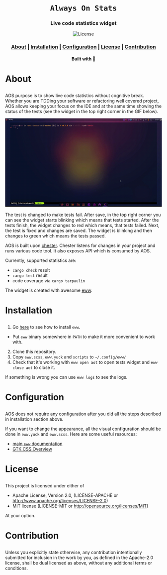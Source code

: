 <div align="center">

  <h1><code>Always On Stats</code></h1>

  <h3>
    <strong>Live code statistics widget</strong>
  </h3>

  <p>
    <img src="https://img.shields.io/crates/l/je?style=for-the-badge" alt="License"/>
  </p>

  <h3>
    <a href="#about">About</a>
    <span> | </span>
    <a href="#installation">Installation</a>
    <span> | </span>
    <a href="#configuration">Configuration</a>
    <span> | </span>
    <a href="#license">License</a>
    <span> | </span>
    <a href="#contribution">Contribution</a>
  </h3>

<sub><h4>Built with 🦀</h4></sub>

</div>

# <p id="about">About</p>

AOS purpose is to show live code statistics without cognitive break. Whether you
are TDDing your software or refactoring well covered project, AOS allows keeping
your focus on the IDE and at the same time showing the status of the tests (see
the widget in the top right corner in the GIF below).

![AOT](res/aot.gif)

The test is changed to make tests fail. After save, in the top right corner you
can see the widget starts blinking which means that tests started. After the
tests finish, the widget changes to red which means, that tests failed. Next,
the test is fixed and changes are saved. The widget is blinking and then changes
to green which means the tests passed.

AOS is built upon [chester](https://github.com/devzbysiu/chester). Chester
listens for changes in your project and runs various code tool. It also exposes
API which is consumed by AOS.

Currently, supported statistics are:

- `cargo check` result
- `cargo test` result
- code coverage via `cargo tarpaulin`

The widget is created with awesome [eww](https://github.com/elkowar/eww).

# <p id="installation">Installation</p>

1. Go [here](https://elkowar.github.io/eww/) to see how to install `eww`.

- Put `eww` binary somewhere in `PATH` to make it more convenient to work with.

2. Clone this repository.
3. Copy `eww.scss`, `eww.yuck` and `scripts` to `~/.config/eww/`
4. Check that it's working with `eww open aot` to open tests widget and
   `eww close aot` to close it.

If something is wrong you can use `eww logs` to see the logs.

# <p id="configuration">Configuration</p>

AOS does not require any configuration after you did all the steps described in
installation section above.

If you want to change the appearance, all the visual configuration should be
done in `eww.yuck` and `eww.scss`. Here are some useful resources:

- [main `eww` documentation](https://elkowar.github.io/eww/)
- [GTK CSS Overview](https://docs.gtk.org/gtk3/css-overview.html)

# <p id="license">License</p>

This project is licensed under either of

- Apache License, Version 2.0, (LICENSE-APACHE or
  http://www.apache.org/licenses/LICENSE-2.0)
- MIT license (LICENSE-MIT or http://opensource.org/licenses/MIT)

At your option.

# <p id="contribution">Contribution</p>

Unless you explicitly state otherwise, any contribution intentionally submitted
for inclusion in the work by you, as defined in the Apache-2.0 license, shall be
dual licensed as above, without any additional terms or conditions.
